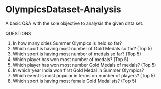 # OlympicsDataset-Analysis
A basic Q&A with the sole objective to analysis the given data set.<br>

QUESTIONS<br>
1. In how many cities Summer Olympics is held so far?<br>
2. Which sport is having most number of Gold Medals so far? (Top 5)<br>
3. Which sport is having most number of medals so far? (Top 5)<br>
4. Which player has won most number of medals? (Top 5)<br>
5. Which player has won most number Gold Medals of medals? (Top 5)<br>
6. In which year India won first Gold Medal in Summer Olympics?<br>
7. Which event is most popular in terms on number of players? (Top 5)<br>
8. Which sport is having most female Gold Medalists? (Top 5)<br>
